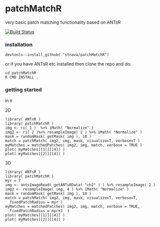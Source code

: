 # patchMatchR
very basic patch matching functionality based on ANTsR

[![Build Status](https://travis-ci.org/stnava/patchMatchR.png?branch=master)](https://travis-ci.org/stnava/patchMatchR)

### installation

```
devtools::install_github( "stnava/patchMatchR")
```

or if you have ANTsR etc installed then clone the repo and do:

```
cd patchMatchR
R CMD INSTALL .
```

### getting started

in `R`

2D

```
library( ANTsR )
library( patchMatchR )
img <- ri( 1 )  %>% iMath( "Normalize" )
img2 <- ri( 2 )%>% resampleImage( 2 ) %>% iMath( "Normalize" )
mask = randomMask( getMask( img ), 10 )
match = patchMatch( img2, img, mask, visualize=T, verbose=T )
myMatches = matchedPatches( img2, img, match, verbose = TRUE )
plot( myMatches[[1]][[4]] )
plot( myMatches[[2]][[4]] )
```


3D

```
library( ANTsR )
library( patchMatchR )
myr = 7
img <- antsImageRead( getANTsRData( "ch2" ) ) %>% resampleImage( 2 )
img2 <- resampleImage( img, 4 ) %>% iMath( "Normalize" )
mask = randomMask( getMask( img ), 10 )
match = patchMatch( img2, img, mask, visualize=T, verbose=T,
  fixedPatchRadius = myr )
myMatches = matchedPatches( img2, img, match, verbose = TRUE,
  fixedPatchRadius = myr+1  )
plot( myMatches[[1]][[4]] )
plot( myMatches[[2]][[4]] )
```
